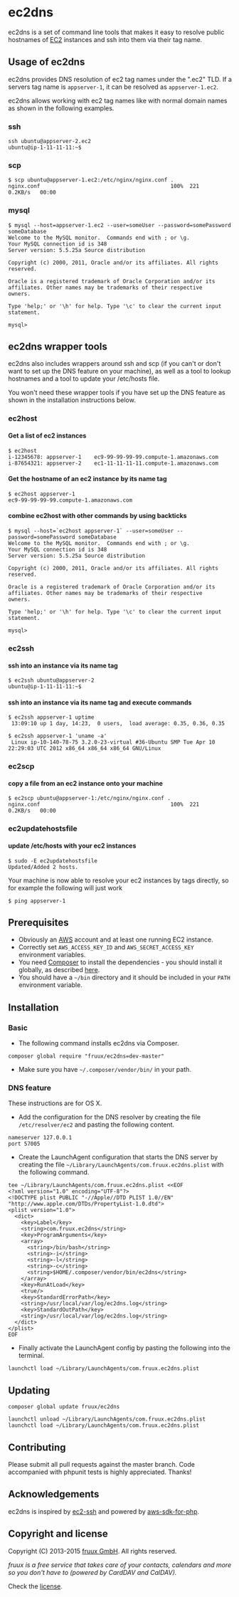 # ec2dns

ec2dns is a set of command line tools that makes it easy to resolve public hostnames of [EC2](http://aws.amazon.com/ec2/) instances and ssh into them via their tag name.

## Usage of ec2dns

ec2dns provides DNS resolution of ec2 tag names under the ".ec2" TLD. If a servers tag name is `appserver-1`, it can be resolved as `appserver-1.ec2`.

ec2dns allows working with ec2 tag names like with normal domain names as shown in the following examples.

### ssh

```
ssh ubuntu@appserver-2.ec2
ubuntu@ip-1-11-11-11:~$
```

### scp

```
$ scp ubuntu@appserver-1.ec2:/etc/nginx/nginx.conf .
nginx.conf                                         100%  221     0.2KB/s   00:00
```

### mysql

```
$ mysql --host=appserver-1.ec2 --user=someUser --password=somePassword someDatabase
Welcome to the MySQL monitor.  Commands end with ; or \g.
Your MySQL connection id is 348
Server version: 5.5.25a Source distribution

Copyright (c) 2000, 2011, Oracle and/or its affiliates. All rights reserved.

Oracle is a registered trademark of Oracle Corporation and/or its
affiliates. Other names may be trademarks of their respective
owners.

Type 'help;' or '\h' for help. Type '\c' to clear the current input statement.

mysql>
```

## ec2dns wrapper tools

ec2dns also includes wrappers around ssh and scp (if you can't or don't want to set up the DNS feature on your machine), as well as a tool to lookup hostnames and a tool to update your /etc/hosts file.

You won't need these wrapper tools if you have set up the DNS feature as shown in the installation instructions below.

### ec2host

#### Get a list of ec2 instances

```
$ ec2host
i-12345678: appserver-1    ec9-99-99-99-99.compute-1.amazonaws.com
i-87654321: appserver-2    ec1-11-11-11-11.compute-1.amazonaws.com
```

#### Get the hostname of an ec2 instance by its name tag

```
$ ec2host appserver-1
ec9-99-99-99-99.compute-1.amazonaws.com
```

#### combine ec2host with other commands by using backticks

```
$ mysql --host=`ec2host appserver-1` --user=someUser --password=somePassword someDatabase
Welcome to the MySQL monitor.  Commands end with ; or \g.
Your MySQL connection id is 348
Server version: 5.5.25a Source distribution

Copyright (c) 2000, 2011, Oracle and/or its affiliates. All rights reserved.

Oracle is a registered trademark of Oracle Corporation and/or its
affiliates. Other names may be trademarks of their respective
owners.

Type 'help;' or '\h' for help. Type '\c' to clear the current input statement.

mysql>
```

### ec2ssh

#### ssh into an instance via its name tag

```
$ ec2ssh ubuntu@appserver-2
ubuntu@ip-1-11-11-11:~$
```

#### ssh into an instance via its name tag and execute commands

```
$ ec2ssh appserver-1 uptime
 13:09:10 up 1 day, 14:23,  0 users,  load average: 0.35, 0.36, 0.35

$ ec2ssh appserver-1 'uname -a'
 Linux ip-10-140-78-75 3.2.0-23-virtual #36-Ubuntu SMP Tue Apr 10 22:29:03 UTC 2012 x86_64 x86_64 x86_64 GNU/Linux
```

### ec2scp

#### copy a file from an ec2 instance onto your machine

```
$ ec2scp ubuntu@appserver-1:/etc/nginx/nginx.conf .
nginx.conf                                         100%  221     0.2KB/s   00:00
```

### ec2updatehostsfile

#### update /etc/hosts with your ec2 instances

```
$ sudo -E ec2updatehostsfile
Updated/Added 2 hosts.
```

Your machine is now able to resolve your ec2 instances by tags directly, so for example the following will just work

```
$ ping appserver-1
```

## Prerequisites

* Obviously an [AWS](http://aws.amazon.com) account and at least one running EC2 instance.
* Correctly set `AWS_ACCESS_KEY_ID` and `AWS_SECRET_ACCESS_KEY` environment variables.
* You need [Composer](http://getcomposer.org) to install the dependencies - you should install it globally, as described [here](http://getcomposer.org/doc/00-intro.md#globally).
* You should have a `~/bin` directory and it should be included in your `PATH` environment variable.

## Installation

### Basic

* The following command installs ec2dns via Composer.

```
composer global require "fruux/ec2dns=dev-master"
```

* Make sure you have `~/.composer/vendor/bin/` in your path.

### DNS feature

These instructions are for OS X.

* Add the configuration for the DNS resolver by creating the file `/etc/resolver/ec2` and pasting the following content.

```
nameserver 127.0.0.1
port 57005
```

* Create the LaunchAgent configuration that starts the DNS server by creating the file `~/Library/LaunchAgents/com.fruux.ec2dns.plist` with the following command.

```
tee ~/Library/LaunchAgents/com.fruux.ec2dns.plist <<EOF
<?xml version="1.0" encoding="UTF-8"?>
<!DOCTYPE plist PUBLIC "-//Apple//DTD PLIST 1.0//EN" "http://www.apple.com/DTDs/PropertyList-1.0.dtd">
<plist version="1.0">
  <dict>
    <key>Label</key>
    <string>com.fruux.ec2dns</string>
    <key>ProgramArguments</key>
  	<array>
      <string>/bin/bash</string>
      <string>-i</string>
      <string>-l</string>
      <string>-c</string>
      <string>$HOME/.composer/vendor/bin/ec2dns</string>
  	</array>
    <key>RunAtLoad</key>
    <true/>
    <key>StandardErrorPath</key>
    <string>/usr/local/var/log/ec2dns.log</string>
    <key>StandardOutPath</key>
    <string>/usr/local/var/log/ec2dns.log</string>
  </dict>
</plist>
EOF
```

* Finally activate the LaunchAgent config by pasting the following into the terminal.

```
launchctl load ~/Library/LaunchAgents/com.fruux.ec2dns.plist
```

## Updating

```
composer global update fruux/ec2dns

launchctl unload ~/Library/LaunchAgents/com.fruux.ec2dns.plist
launchctl load ~/Library/LaunchAgents/com.fruux.ec2dns.plist
```

## Contributing

Please submit all pull requests against the master branch. Code accompanied with phpunit tests is highly appreciated. Thanks!

## Acknowledgements

ec2dns is inspired by [ec2-ssh](http://github.com/Instagram/ec2-ssh) and powered by [aws-sdk-for-php](http://github.com/amazonwebservices/aws-sdk-for-php).

## Copyright and license

Copyright (C) 2013-2015 [fruux GmbH](http://fruux.com). All rights reserved.

*fruux is a free service that takes care of your contacts, calendars and more so you don't have to (powered by CardDAV and CalDAV).*

Check the [license](https://github.com/fruux/ec2dns/blob/master/LICENSE).
